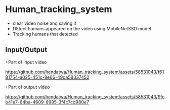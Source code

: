 # Human_tracking_system
+ clear video noise and saving it
+ DEtect humans appeared on the video using MobileNetSSD model
+ Tracking humans that detected
## Input/Output
+Part of input video



https://github.com/hendatwa/Human_tracking_system/assets/58531043/f6181754-a025-451c-8e66-49da58337452


+Part of output video


https://github.com/hendatwa/Human_tracking_system/assets/58531043/9fcb41e7-64ba-4609-8985-3f4c7cd980e7

